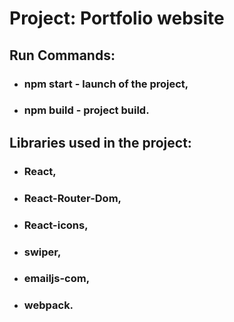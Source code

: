 # Project: **Portfolio website**

## Run Commands:
 * ### npm start - launch of the project,
 * ### npm build - project build.

## Libraries used in the project:
* ### React,
* ### React-Router-Dom,
* ### React-icons,
* ### swiper,
* ### emailjs-com,
* ### webpack.
